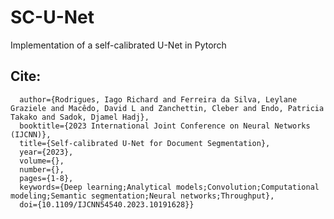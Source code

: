 # SC-U-Net
Implementation of a self-calibrated U-Net in Pytorch

## Cite:
```@INPROCEEDINGS{10191628,
  author={Rodrigues, Iago Richard and Ferreira da Silva, Leylane Graziele and Macêdo, David L and Zanchettin, Cleber and Endo, Patricia Takako and Sadok, Djamel Hadj},
  booktitle={2023 International Joint Conference on Neural Networks (IJCNN)}, 
  title={Self-calibrated U-Net for Document Segmentation}, 
  year={2023},
  volume={},
  number={},
  pages={1-8},
  keywords={Deep learning;Analytical models;Convolution;Computational modeling;Semantic segmentation;Neural networks;Throughput},
  doi={10.1109/IJCNN54540.2023.10191628}}

